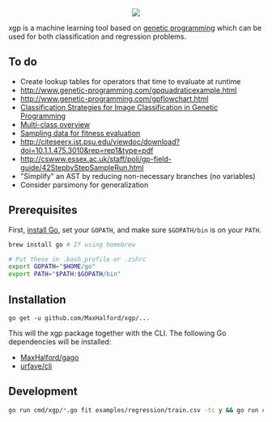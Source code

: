 <div align="center">
  <!-- Logo -->
  <img src="https://docs.google.com/drawings/d/1en_XKo3L65RCiFtu2ftutXYpPE3DO7SBW3qLL36Rdg4/pub?w=389&h=227"/>
</div>

xgp is a machine learning tool based on [genetic programming](https://www.wikiwand.com/en/Genetic_programming) which can be used for both classification and regression problems.

## To do

- Create lookup tables for operators that time to evaluate at runtime
- http://www.genetic-programming.com/gpquadraticexample.html
- http://www.genetic-programming.com/gpflowchart.html
- [Classification Strategies for Image Classification in Genetic Programming](http://citeseerx.ist.psu.edu/viewdoc/download?doi=10.1.1.475.3010&rep=rep1&type=pdf)
- [Multi-class overview](http://dynamics.org/~altenber/UH_ICS/EC_REFS/GP_REFS/IEEE/CEC2001/395.pdf)
- [Sampling data for fitness evaluation](http://eplex.cs.ucf.edu/papers/morse_gecco16.pdf)
- http://citeseerx.ist.psu.edu/viewdoc/download?doi=10.1.1.475.3010&rep=rep1&type=pdf
- http://cswww.essex.ac.uk/staff/poli/gp-field-guide/42StepbyStepSampleRun.html
- "Simplify" an AST by reducing non-necessary branches (no variables)
- Consider parsimony for generalization

## Prerequisites

First, [install Go](https://golang.org/dl/), set your `GOPATH`, and make sure `$GOPATH/bin` is on your `PATH`.

```sh
brew install go # If using homebrew

# Put these in .bash_profile or .zshrc
export GOPATH="$HOME/go"
export PATH="$PATH:$GOPATH/bin"
```

## Installation

```
go get -u github.com/MaxHalford/xgp/...
```

This will the xgp package together with the CLI. The following Go dependencies will be installed:

- [MaxHalford/gago](https://github.com/MaxHalford/gago)
- [urfave/cli](https://github.com/urfave/cli)

## Development

```sh
go run cmd/xgp/*.go fit examples/regression/train.csv -tc y && go run cmd/xgp/*.go predict examples/regression/test.csv -tc y
```
